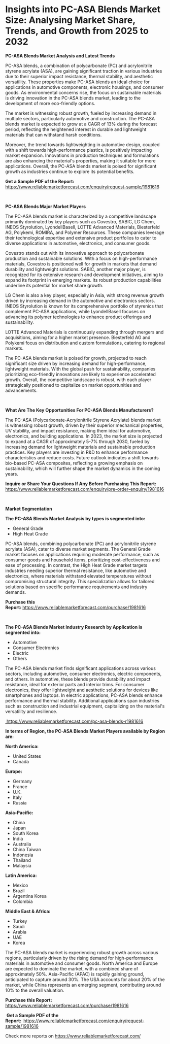 <p><h1>Insights into PC-ASA Blends Market Size: Analysing Market Share, Trends, and Growth from 2025 to 2032</h1></p><p><strong>PC-ASA Blends Market Analysis and Latest Trends</strong></p>
<p><p>PC-ASA blends, a combination of polycarbonate (PC) and acrylonitrile styrene acrylate (ASA), are gaining significant traction in various industries due to their superior impact resistance, thermal stability, and aesthetic versatility. These properties make PC-ASA blends an ideal choice for applications in automotive components, electronic housings, and consumer goods. As environmental concerns rise, the focus on sustainable materials is driving innovation in the PC-ASA blends market, leading to the development of more eco-friendly options.</p><p>The market is witnessing robust growth, fueled by increasing demand in multiple sectors, particularly automotive and construction. The PC-ASA blends market is expected to grow at a CAGR of 13% during the forecast period, reflecting the heightened interest in durable and lightweight materials that can withstand harsh conditions. </p><p>Moreover, the trend towards lightweighting in automotive design, coupled with a shift towards high-performance plastics, is positively impacting market expansion. Innovations in production techniques and formulations are also enhancing the material's properties, making it suitable for more applications. Overall, the PC-ASA blends market is poised for significant growth as industries continue to explore its potential benefits.</p></p>
<p><strong>Get a Sample PDF of the Report:&nbsp;</strong> <a href="https://www.reliablemarketforecast.com/enquiry/request-sample/1981616?utm_campaign=2140&utm_medium=2&utm_source=Github&utm_content=ia&utm_term=05022025&utm_id=pc-asa-blends">https://www.reliablemarketforecast.com/enquiry/request-sample/1981616</a></p>
<p>&nbsp;</p>
<p><strong>PC-ASA Blends Major Market Players</strong></p>
<p><p>The PC-ASA blends market is characterized by a competitive landscape primarily dominated by key players such as Covestro, SABIC, LG Chem, INEOS Styrolution, LyondellBasell, LOTTE Advanced Materials, Biesterfeld AG, Polykemi, ROMIRA, and Polymer Resources. These companies leverage their technological expertise and extensive product portfolios to cater to diverse applications in automotive, electronics, and consumer goods.</p><p>Covestro stands out with its innovative approach to polycarbonate production and sustainable solutions. With a focus on high-performance materials, Covestro is positioned well for growth in markets that demand durability and lightweight solutions. SABIC, another major player, is recognized for its extensive research and development initiatives, aiming to expand its footprint in emerging markets. Its robust production capabilities underline its potential for market share growth.</p><p>LG Chem is also a key player, especially in Asia, with strong revenue growth driven by increasing demand in the automotive and electronics sectors. INEOS Styrolution is known for its comprehensive portfolio of styrenics that complement PC-ASA applications, while LyondellBasell focuses on advancing its polymer technologies to enhance product offerings and sustainability.</p><p>LOTTE Advanced Materials is continuously expanding through mergers and acquisitions, aiming for a higher market presence. Biesterfeld AG and Polykemi focus on distribution and custom formulations, catering to regional markets.</p><p>The PC-ASA blends market is poised for growth, projected to reach significant size driven by increasing demand for high-performance, lightweight materials. With the global push for sustainability, companies prioritizing eco-friendly innovations are likely to experience accelerated growth. Overall, the competitive landscape is robust, with each player strategically positioned to capitalize on market opportunities and advancements.</p></p>
<p>&nbsp;</p>
<p><strong>What Are The Key Opportunities For PC-ASA Blends Manufacturers?</strong></p>
<p><p>The PC-ASA (Polycarbonate-Acrylonitrile Styrene Acrylate) blends market is witnessing robust growth, driven by their superior mechanical properties, UV stability, and impact resistance, making them ideal for automotive, electronics, and building applications. In 2023, the market size is projected to expand at a CAGR of approximately 5-7% through 2030, fueled by increasing demand for lightweight materials and sustainable production practices. Key players are investing in R&D to enhance performance characteristics and reduce costs. Future outlook indicates a shift towards bio-based PC-ASA composites, reflecting a growing emphasis on sustainability, which will further shape the market dynamics in the coming years.</p></p>
<p><strong>Inquire or Share Your Questions If Any Before Purchasing This Report:</strong> <a href="https://www.reliablemarketforecast.com/enquiry/pre-order-enquiry/1981616?utm_campaign=2140&utm_medium=2&utm_source=Github&utm_content=ia&utm_term=05022025&utm_id=pc-asa-blends">https://www.reliablemarketforecast.com/enquiry/pre-order-enquiry/1981616</a></p>
<p>&nbsp;</p>
<p><strong>Market Segmentation</strong></p>
<p><strong>The PC-ASA Blends Market Analysis by types is segmented into:</strong></p>
<p><ul><li>General Grade</li><li>High Heat Grade</li></ul></p>
<p><p>PC-ASA blends, combining polycarbonate (PC) and acrylonitrile styrene acrylate (ASA), cater to diverse market segments. The General Grade market focuses on applications requiring moderate performance, such as consumer goods and household items, prioritizing cost-effectiveness and ease of processing. In contrast, the High Heat Grade market targets industries needing superior thermal resistance, like automotive and electronics, where materials withstand elevated temperatures without compromising structural integrity. This specialization allows for tailored solutions based on specific performance requirements and industry demands.</p></p>
<p><strong>Purchase this Report:&nbsp;</strong><a href="https://www.reliablemarketforecast.com/purchase/1981616?utm_campaign=2140&utm_medium=2&utm_source=Github&utm_content=ia&utm_term=05022025&utm_id=pc-asa-blends">https://www.reliablemarketforecast.com/purchase/1981616</a></p>
<p>&nbsp;</p>
<p><strong>The PC-ASA Blends Market Industry Research by Application is segmented into:</strong></p>
<p><ul><li>Automotive</li><li>Consumer Electronics</li><li>Electric</li><li>Others</li></ul></p>
<p><p>The PC-ASA blends market finds significant applications across various sectors, including automotive, consumer electronics, electric components, and others. In automotive, these blends provide durability and impact resistance, ideal for exterior parts and interior trims. For consumer electronics, they offer lightweight and aesthetic solutions for devices like smartphones and laptops. In electric applications, PC-ASA blends enhance performance and thermal stability. Additional applications span industries such as construction and industrial equipment, capitalizing on the material's versatility and resilience.</p></p>
<p><a href="https://www.reliablemarketforecast.com/pc-asa-blends-r1981616?utm_campaign=2140&utm_medium=2&utm_source=Github&utm_content=ia&utm_term=05022025&utm_id=pc-asa-blends">&nbsp;https://www.reliablemarketforecast.com/pc-asa-blends-r1981616</a></p>
<p><strong>In terms of Region, the PC-ASA Blends Market Players available by Region are:</strong></p>
<p>
    <p> <strong> North America: </strong>
        <ul>
            <li>United States</li>
            <li>Canada</li>
        </ul>
        </p> 
    <p> <strong> Europe: </strong>
        <ul>
            <li>Germany</li>
            <li>France</li>
            <li>U.K.</li>
            <li>Italy</li>
            <li>Russia</li>
        </ul>
        </p> 
    <p> <strong> Asia-Pacific: </strong>
        <ul>
            <li>China</li>
            <li>Japan</li>
            <li>South Korea</li>
            <li>India</li>
            <li>Australia</li>
            <li>China Taiwan</li>
            <li>Indonesia</li>
            <li>Thailand</li>
            <li>Malaysia</li>
        </ul>
        </p> 
    <p> <strong> Latin America: </strong>
        <ul>
            <li>Mexico</li>
            <li>Brazil</li>
            <li>Argentina Korea</li>
            <li>Colombia</li>
        </ul>
        </p> 
    <p> <strong> Middle East & Africa: </strong>
        <ul>
            <li>Turkey</li>
            <li>Saudi</li>
            <li>Arabia</li>
            <li>UAE</li>
            <li>Korea</li>
        </ul>
    </p>
    </p>
<p><p>The PC-ASA blends market is experiencing robust growth across various regions, particularly driven by the rising demand for high-performance materials in automotive and consumer goods. North America and Europe are expected to dominate the market, with a combined share of approximately 50%. Asia-Pacific (APAC) is rapidly gaining ground, anticipated to capture around 30%. The USA accounts for about 20% of the market, while China represents an emerging segment, contributing around 10% to the overall valuation.</p></p>
<p><strong>Purchase this Report: </strong><a href="https://www.reliablemarketforecast.com/purchase/1981616?utm_campaign=2140&utm_medium=2&utm_source=Github&utm_content=ia&utm_term=05022025&utm_id=pc-asa-blends">https://www.reliablemarketforecast.com/purchase/1981616</a></p>
<p>&nbsp;<strong>Get a Sample PDF of the Report:&nbsp;&nbsp;</strong><a href="https://www.reliablemarketforecast.com/enquiry/request-sample/1981616?utm_campaign=2140&utm_medium=2&utm_source=Github&utm_content=ia&utm_term=05022025&utm_id=pc-asa-blends">https://www.reliablemarketforecast.com/enquiry/request-sample/1981616</a></p>
<p><strong></strong></p>
<p>Check more reports on <a href="https://www.reliablemarketforecast.com/?utm_campaign=2140&utm_medium=2&utm_source=Github&utm_content=ia&utm_term=05022025&utm_id=pc-asa-blends">https://www.reliablemarketforecast.com/</a></p>